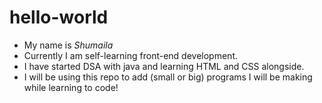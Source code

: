 # hello-world
- My name is *Shumaila*
- Currently I am self-learning front-end development.
- I have started DSA with java and learning HTML and CSS alongside.
- I will be using this repo to add (small or big) programs I will be making while learning to code!
